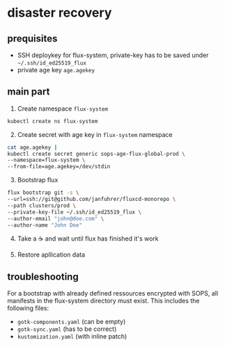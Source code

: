 # disaster recovery

## prequisites

* SSH deploykey for flux-system, private-key has to be saved under `~/.ssh/id_ed25519_flux`
* private age key `age.agekey`

## main part

1. Create namespace `flux-system`

```bash
kubectl create ns flux-system
```

2. Create secret with age key in `flux-system` namespace

```bash
cat age.agekey |
kubectl create secret generic sops-age-flux-global-prod \
--namespace=flux-system \
--from-file=age.agekey=/dev/stdin
```

3. Bootstrap flux

```bash
flux bootstrap git -s \
--url=ssh://git@github.com/janfuhrer/fluxcd-monorepo \
--path clusters/prod \
--private-key-file ~/.ssh/id_ed25519_flux \
--author-email "john@doe.com" \
--author-name "John Doe"
```

4. Take a :coffee: and wait until flux has finished it's work

5. Restore apllication data

## troubleshooting

For a bootstrap with already defined ressources encrypted with SOPS, all manifests in the flux-system directory must exist. This includes the following files:

- `gotk-components.yaml` (can be empty)
- `gotk-sync.yaml` (has to be correct)
- `kustomization.yaml` (with inline patch)